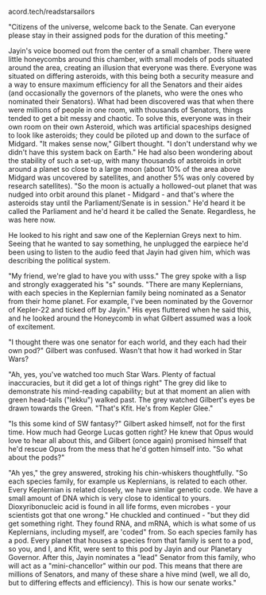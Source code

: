 acord.tech/readstarsailors

"Citizens of the universe, welcome back to the Senate. Can everyone please stay in their assigned pods for the duration of this meeting."

Jayin's voice boomed out from the center of a small chamber. There were little honeycombs around this chamber, with small models of pods situated around the area, creating an illusion that everyone was there. Everyone was situated on differing asteroids, with this being both a security measure and a way to ensure maximum efficiency for all the Senators and their aides (and occasionally the governors of the planets, who were the ones who nominated their Senators). What had been discovered was that when there were millions of people in one room, with thousands of Senators, things tended to get a bit messy and chaotic. To solve this, everyone was in their own room on their own Asteroid, which was artificial spaceships designed to look like asteroids; they could be piloted up and down to the surface of Midgard. "It makes sense now," Gilbert thought. "I don't understand why we didn't have this system back on Earth." He had also been wondering about the stability of such a set-up, with many thousands of asteroids in orbit around a planet so close to a large moon (about 10% of the area above Midgard was uncovered by satellites, and another 5% was only covered by research satellites). "So the moon is actually a hollowed-out planet that was nudged into orbit around this planet - Midgard - and that's where the asteroids stay until the Parliament/Senate is in session." He'd heard it be called the Parliament and he'd heard it be called the Senate. Regardless, he was here now.

He looked to his right and saw one of the Keplernian Greys next to him. Seeing that he wanted to say something, he unplugged the earpiece he'd been using to listen to the audio feed that Jayin had given him, which was describing the political system. 

"My friend, we're glad to have you with usss." The grey spoke with a lisp and strongly exaggerated his "s" sounds. "There are many Keplernians, with each species in the Keplernian family being nominated as a Senator from their home planet. For example, I've been nominated by the Governor of Kepler-22 and ticked off by Jayin." His eyes fluttered when he said this, and he looked around the Honeycomb in what Gilbert assumed was a look of excitement.

"I thought there was one senator for each world, and they each had their own pod?" Gilbert was confused. Wasn't that how it had worked in Star Wars?

"Ah, yes, you've watched too much Star Wars. Plenty of factual inaccuracies, but it did get a lot of things right" The grey did like to demonstrate his mind-reading capability; but at that moment an alien with green head-tails ("lekku") walked past. The grey watched Gilbert's eyes be drawn towards the Green. "That's Kfit. He's from Kepler Glee."

"Is this some kind of SW fantasy?" Gilbert asked himself, not for the first time. How much had George Lucas gotten right? He knew that Opus would love to hear all about this, and Gilbert (once again) promised himself that he'd rescue Opus from the mess that he'd gotten himself into. "So what about the pods?"

"Ah yes," the grey answered, stroking his chin-whiskers thoughtfully. "So each species family, for example us Keplernians, is related to each other. Every Keplernian is related closely, we have similar genetic code. We have a small amount of DNA which is very close to identical to yours. Dioxyribonucleic acid is found in all life forms, even microbes - your scientists got that one wrong." He chuckled and continued - "but they did get something right. They found RNA, and mRNA, which is what some of us Keplernians, including myself, are 'coded" from. So each species family has a pod. Every planet that houses a species from that family is sent to a pod, so you, and I, and Kfit, were sent to this pod by Jayin and our Planetary Governor. After this, Jayin nominates a "lead" Senator from this family, who will act as a "mini-chancellor" within our pod. This means that there are millions of Senators, and many of these share a hive mind (well, we all do, but to differing effects and efficiency).  This is how our senate works."

